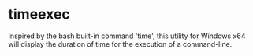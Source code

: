 # timeexec
Inspired by the bash built-in command 'time', this utility for Windows x64 will display the duration of time for the execution of a command-line.
